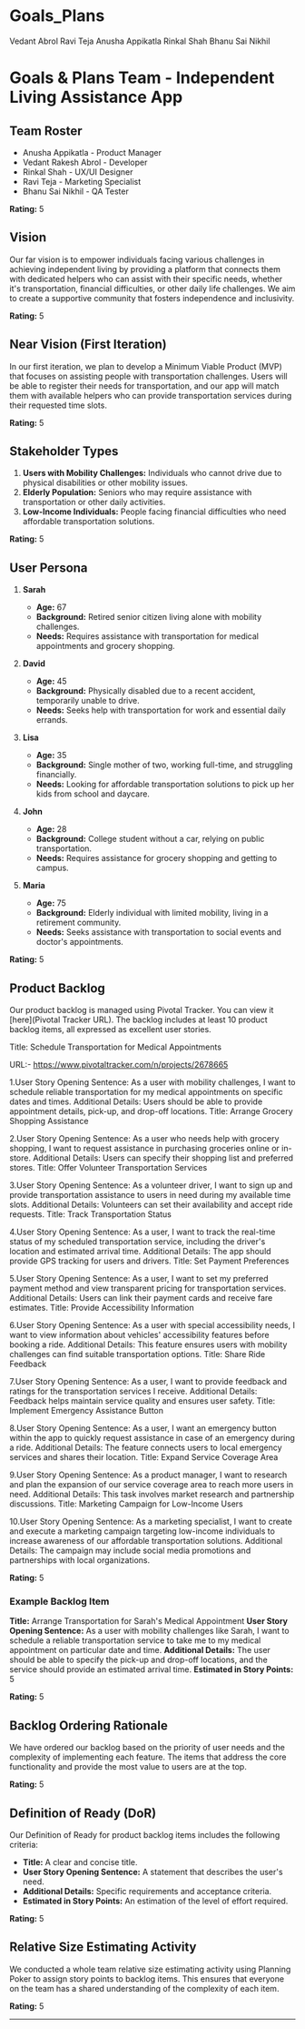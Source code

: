 # Goals_Plans
 Vedant Abrol
 Ravi Teja
 Anusha Appikatla
 Rinkal Shah
 Bhanu Sai Nikhil

# Goals & Plans Team - Independent Living Assistance App

## Team Roster
- Anusha Appikatla - Product Manager
- Vedant Rakesh Abrol - Developer
- Rinkal Shah - UX/UI Designer
- Ravi Teja - Marketing Specialist
- Bhanu Sai Nikhil - QA Tester
  
**Rating:** 5

## Vision
Our far vision is to empower individuals facing various challenges in achieving independent living by providing a platform that connects them with dedicated helpers who can assist with their specific needs, whether it's transportation, financial difficulties, or other daily life challenges. We aim to create a supportive community that fosters independence and inclusivity.

**Rating:** 5

## Near Vision (First Iteration)
In our first iteration, we plan to develop a Minimum Viable Product (MVP) that focuses on assisting people with transportation challenges. Users will be able to register their needs for transportation, and our app will match them with available helpers who can provide transportation services during their requested time slots.

**Rating:** 5

## Stakeholder Types
1. **Users with Mobility Challenges:** Individuals who cannot drive due to physical disabilities or other mobility issues.
2. **Elderly Population:** Seniors who may require assistance with transportation or other daily activities.
3. **Low-Income Individuals:** People facing financial difficulties who need affordable transportation solutions.

**Rating:** 5

## User Persona
1. **Sarah**
   - **Age:** 67
   - **Background:** Retired senior citizen living alone with mobility challenges.
   - **Needs:** Requires assistance with transportation for medical appointments and grocery shopping.

2. **David**
   - **Age:** 45
   - **Background:** Physically disabled due to a recent accident, temporarily unable to drive.
   - **Needs:** Seeks help with transportation for work and essential daily errands.

3. **Lisa**
   - **Age:** 35
   - **Background:** Single mother of two, working full-time, and struggling financially.
   - **Needs:** Looking for affordable transportation solutions to pick up her kids from school and daycare.

4. **John**
   - **Age:** 28
   - **Background:** College student without a car, relying on public transportation.
   - **Needs:** Requires assistance for grocery shopping and getting to campus.

5. **Maria**
   - **Age:** 75
   - **Background:** Elderly individual with limited mobility, living in a retirement community.
   - **Needs:** Seeks assistance with transportation to social events and doctor's appointments.

**Rating:** 5


## Product Backlog
Our product backlog is managed using Pivotal Tracker. You can view it [here](Pivotal Tracker URL). The backlog includes at least 10 product backlog items, all expressed as excellent user stories.

Title: Schedule Transportation for Medical Appointments

URL:- https://www.pivotaltracker.com/n/projects/2678665

1.User Story Opening Sentence: As a user with mobility challenges, I want to schedule reliable transportation for my medical appointments on specific dates and times.
Additional Details: Users should be able to provide appointment details, pick-up, and drop-off locations.
Title: Arrange Grocery Shopping Assistance

2.User Story Opening Sentence: As a user who needs help with grocery shopping, I want to request assistance in purchasing groceries online or in-store.
Additional Details: Users can specify their shopping list and preferred stores.
Title: Offer Volunteer Transportation Services

3.User Story Opening Sentence: As a volunteer driver, I want to sign up and provide transportation assistance to users in need during my available time slots.
Additional Details: Volunteers can set their availability and accept ride requests.
Title: Track Transportation Status

4.User Story Opening Sentence: As a user, I want to track the real-time status of my scheduled transportation service, including the driver's location and estimated arrival time.
Additional Details: The app should provide GPS tracking for users and drivers.
Title: Set Payment Preferences

5.User Story Opening Sentence: As a user, I want to set my preferred payment method and view transparent pricing for transportation services.
Additional Details: Users can link their payment cards and receive fare estimates.
Title: Provide Accessibility Information

6.User Story Opening Sentence: As a user with special accessibility needs, I want to view information about vehicles' accessibility features before booking a ride.
Additional Details: This feature ensures users with mobility challenges can find suitable transportation options.
Title: Share Ride Feedback

7.User Story Opening Sentence: As a user, I want to provide feedback and ratings for the transportation services I receive.
Additional Details: Feedback helps maintain service quality and ensures user safety.
Title: Implement Emergency Assistance Button

8.User Story Opening Sentence: As a user, I want an emergency button within the app to quickly request assistance in case of an emergency during a ride.
Additional Details: The feature connects users to local emergency services and shares their location.
Title: Expand Service Coverage Area

9.User Story Opening Sentence: As a product manager, I want to research and plan the expansion of our service coverage area to reach more users in need.
Additional Details: This task involves market research and partnership discussions.
Title: Marketing Campaign for Low-Income Users

10.User Story Opening Sentence: As a marketing specialist, I want to create and execute a marketing campaign targeting low-income individuals to increase awareness of our affordable transportation solutions.
Additional Details: The campaign may include social media promotions and partnerships with local organizations.

**Rating:** 5

### Example Backlog Item
**Title:** Arrange Transportation for Sarah's Medical Appointment
**User Story Opening Sentence:** As a user with mobility challenges like Sarah, I want to schedule a reliable transportation service to take me to my medical appointment on particular date and time.
**Additional Details:** The user should be able to specify the pick-up and drop-off locations, and the service should provide an estimated arrival time.
**Estimated in Story Points:** 5

**Rating:** 5

## Backlog Ordering Rationale
We have ordered our backlog based on the priority of user needs and the complexity of implementing each feature. The items that address the core functionality and provide the most value to users are at the top.

**Rating:** 5

## Definition of Ready (DoR)
Our Definition of Ready for product backlog items includes the following criteria:
- **Title:** A clear and concise title.
- **User Story Opening Sentence:** A statement that describes the user's need.
- **Additional Details:** Specific requirements and acceptance criteria.
- **Estimated in Story Points:** An estimation of the level of effort required.

**Rating:** 5

## Relative Size Estimating Activity
We conducted a whole team relative size estimating activity using Planning Poker to assign story points to backlog items. This ensures that everyone on the team has a shared understanding of the complexity of each item.

**Rating:** 5

---

